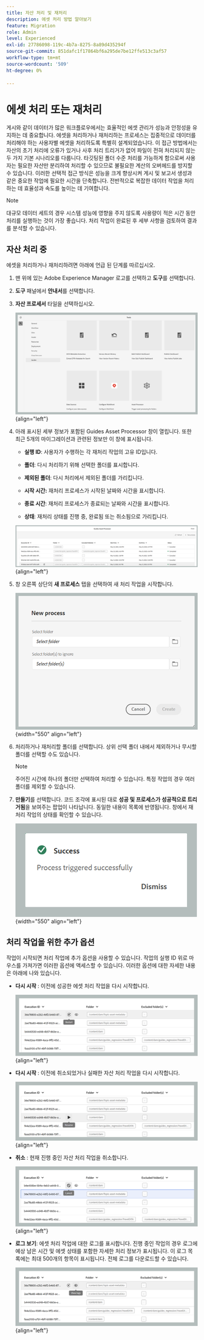 ```yaml
---
title: 자산 처리 및 재처리
description: 에셋 처리 방법 알아보기
feature: Migration
role: Admin
level: Experienced
exl-id: 27786098-119c-4b7a-8275-8a89d435294f
source-git-commit: 851dafc1f17864bf6a295de7be12ffe513c3af57
workflow-type: tm+mt
source-wordcount: '509'
ht-degree: 0%

---
```


# 에셋 처리 또는 재처리

게시와 같이 데이터가 많은 워크플로우에서는 효율적인 에셋 관리가 성능과 안정성을 유지하는 데 중요합니다. 에셋을 처리하거나 재처리하는 프로세스는 집중적으로 데이터를 처리해야 하는 사용자별 에셋을 처리하도록 특별히 설계되었습니다. 이 접근 방법에서는 자산의 초기 처리에 오류가 있거나 사후 처리 트리거가 없어 파일이 전혀 처리되지 않는 두 가지 기본 시나리오를 다룹니다. 타깃팅된 폴더 수준 처리를 가능하게 함으로써 사용자는 필요한 자산만 분리하여 처리할 수 있으므로 불필요한 계산의 오버헤드를 방지할 수 있습니다. 이러한 선택적 접근 방식은 성능을 크게 향상시켜 게시 및 보고서 생성과 같은 중요한 작업에 필요한 시간을 단축합니다. 전반적으로 복잡한 데이터 작업을 처리하는 데 효율성과 속도를 높이는 데 기여합니다.

>[!NOTE]
>
> 대규모 데이터 세트의 경우 시스템 성능에 영향을 주지 않도록 사용량이 적은 시간 동안 처리를 실행하는 것이 가장 좋습니다. 처리 작업이 완료된 후 세부 사항을 검토하여 결과를 분석할 수 있습니다.

## 자산 처리 중

에셋을 처리하거나 재처리하려면 아래에 언급 된 단계를 따르십시오.

1. 맨 위에 있는 Adobe Experience Manager 로고를 선택하고 **도구**&#x200B;를 선택합니다.
1. **도구** 패널에서 **안내서**&#x200B;를 선택합니다.
1. **자산 프로세서** 타일을 선택하십시오.

   ![흐름 자산 프로세서](images/flow-asset-processor.png){align="left"}

1. 아래 표시된 세부 정보가 포함된 Guides Asset Processor 창이 열립니다. 또한 최근 5개의 마이그레이션과 관련된 정보만 이 창에 표시됩니다.

   - **실행 ID**: 사용자가 수행하는 각 재처리 작업의 고유 ID입니다.

   - **폴더**: 다시 처리하기 위해 선택한 폴더를 표시합니다.

   - **제외된 폴더**: 다시 처리에서 제외된 폴더를 가리킵니다.

   - **시작 시간:** 재처리 프로세스가 시작된 날짜와 시간을 표시합니다.

   - **종료 시간**: 재처리 프로세스가 종료되는 날짜와 시간을 표시합니다.

   - **상태**: 재처리 상태를 진행 중, 완료됨 또는 취소됨으로 가리킵니다.

   ![Guides-asset-processor](images/guides-asset-processor.png){align="left"}

1. 창 오른쪽 상단의 **새 프로세스** 탭을 선택하여 새 처리 작업을 시작합니다.

   ![New-process-asset-processor](images/new-process-asset-processor.png){width="550" align="left"}

1. 처리하거나 재처리할 폴더를 선택합니다. 상위 선택 폴더 내에서 제외하거나 무시할 폴더를 선택할 수도 있습니다.

   >[!NOTE]
   >
   >주어진 시간에 하나의 폴더만 선택하여 처리할 수 있습니다. 특정 작업의 경우 여러 폴더를 제외할 수 있습니다.

1. **만들기**&#x200B;를 선택합니다. 코드 조각에 표시된 대로 **성공 및 프로세스가 성공적으로 트리거됨**&#x200B;을 보여주는 팝업이 나타납니다. 동일한 내용이 목록에 반영됩니다. 창에서 재처리 작업의 상태를 확인할 수 있습니다.

   ![Message-asset-processor](images/message-asset-processor.png){width="550" align="left"}


## 처리 작업을 위한 추가 옵션

작업이 시작되면 처리 작업에 추가 옵션을 사용할 수 있습니다. 작업의 실행 ID 위로 마우스를 가져가면 이러한 옵션에 액세스할 수 있습니다. 이러한 옵션에 대한 자세한 내용은 아래에 나와 있습니다.

- **다시 시작** : 이전에 성공한 에셋 처리 작업을 다시 시작합니다.

  ![자산 프로세서 다시 시작](images/restart-asset-processor.png){align="left"}

- **다시 시작** : 이전에 취소되었거나 실패한 자산 처리 작업을 다시 시작합니다.

  ![자산 프로세서 다시 시작](images/resume-asset-processor.png){align="left"}

- **취소** : 현재 진행 중인 자산 처리 작업을 취소합니다.

  ![cancel-asset-processor](images/cancel-asset-processor.png){align="left"}

- **로그 보기**: 에셋 처리 작업에 대한 로그를 표시합니다. 진행 중인 작업의 경우 로그에 예상 남은 시간 및 에셋 상태를 포함한 자세한 처리 정보가 표시됩니다. 이 로그 목록에는 최대 500개의 항목이 표시됩니다. 전체 로그를 다운로드할 수 있습니다.

  ![logs-asset-processor](images/logs-asset-processor.png){align="left"}
